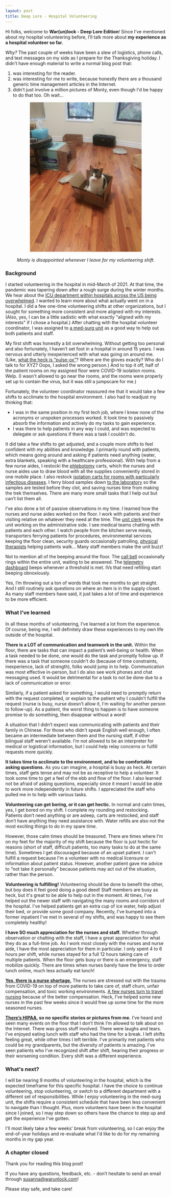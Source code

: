 ```yaml
---
layout: post
title: Deep Lore - Hospital Volunteering
---
```


Hi folks, welcome to **War(un)lock - Deep Lore Edition**! Since I’ve mentioned about my hospital volunteering before, I’ll talk more about **my experience as a hospital volunteer so far.**

*Why?* The past couple of weeks have been a slew of logistics, phone calls, and text messages on my side as I prepare for the Thanksgiving holiday. I didn’t have enough material to write a normal blog post that:
1. was interesting for the reader.
2. was interesting for me to write, because honestly there are a thousand generic time management articles in the Internet.
3. didn’t just involve a million pictures of Monty, even though I'd be happy to do that too. Oh wait...

<div align="center"><img src="/images/blog14/blog14-disappointed.jpeg" width=350 /></div>

*<div align="center">Monty is disappointed whenever I leave for my volunteering shift.</div>*

### Background

I started volunteering in the hospital in mid-March of 2021. At that time, the pandemic was tapering down after a rough surge during the winter months. We hear about the [ICU department within hospitals across the US being overwhelmed](https://www.osfhealthcare.org/blog/what-is-the-icu-and-why-do-covid-19-patients-end-up-there/). I wanted to learn more about what actually went on in a hospital. I did a few one-time volunteering shifts at other organizations, but I sought for something more consistent and more aligned with my interests. (Also, yes, I can be a little sadistic with what exactly "aligned with my interests" if I chose a hospital.) After chatting with the hospital volunteer coordinator, I was assigned to [a med-surg unit](https://www.hosthealthcare.com/blog/what-is-med-surg-nursing/) as a good way to help out both patients and staff.

My first shift was honestly a bit overwhelming. Without getting too personal and also fortunately, I haven’t set foot in a hospital in around 15 years. I was nervous and utterly inexperienced with what was going on around me. (Like, [what the heck is “pulse-ox”](https://www.healthline.com/health/normal-blood-oxygen-level)? Where are the gloves exactly? Who do I talk to for XYZ? Oops, I asked the wrong person.) And to top it off, half of the patient rooms on my assigned floor were COVID-19 isolation rooms. Welp. (I wasn't allowed to go near the rooms, and the rooms were properly set up to contain the virus, but it was still a jumpscare for me.)

Fortunately, the volunteer coordinator reassured me that it would take a few shifts to acclimate to the hospital environment. I also had to readjust my thinking that:
* I was in the same position in my first tech job, where I knew none of the acronyms or unspoken processes worked. It took time to passively absorb the information and actively do my tasks to gain experience.
* I was there to help patients in any way I could, and was expected to delegate or ask questions if there was a task I couldn't do.

It did take a few shifts to get adjusted, and a couple more shifts to feel confident with my abilities and knowledge. I primarily round with patients, which means going around and asking if patients need anything (water, extra blankets, speaking with a healthcare professional). With help from a few nurse aides, I restocki the [phlebotomy](https://www.webmd.com/a-to-z-guides/what-is-phlebotomy) carts, which the nurses and nurse aides use to draw blood with all the supplies conveniently stored in one mobile place. I also restock [isolation carts for rooms with particularly infectious diseases](https://medlineplus.gov/ency/patientinstructions/000446.htm). I ferry blood samples down [to the laboratory](https://laboratorycareer.com/laboratory/) so the samples are tested before they clot, and saving nurses time from making the trek themselves. There are many more small tasks that I help out but can’t list them all.

I’ve also done a lot of passive observations in my time. I learned how the nurses and nurse aides worked on the floor. I work with patients and their visiting relative on whatever they need at the time. The [unit clerk](https://www.indeed.com/career-advice/resumes-cover-letters/unit-clerk-duties) keeps the unit working on the administrative side. I see medical teams chatting with patients and each other. I watch people from the kitchen serve meals, transporters ferrying patients for procedures, environmental services keeping the floor clean, security guards occasionally patrolling, [physical therapists](https://www.apta.org/your-career/careers-in-physical-therapy/becoming-a-pt) helping patients walk... Many staff members make the unit buzz!

Not to mention all of the beeping around the floor. The [call bell](https://www.hqinstitute.org/post/no-pass-zone-patient-safety) occasionally rings within the entire unit, waiting to be answered. The [telemetry dashboard](https://nationaltelemetryassociation.org/the-importance-of-a-telemetry-unit-in-hospitals/) beeps whenever a threshold is met. IVs that need refilling start beeping obnoxiously.

Yes, I’m throwing out a ton of words that took me months to get straight. And I still routinely ask questions on where an item is in the supply closet. As many staff members have said, it just takes a lot of time and experience to be more efficient.

### What I’ve learned

In all these months of volunteering, I’ve learned a lot from the experience. Of course, being me, I will definitely draw these experiences to my own life outside of the hospital.

**There is a LOT of communication and teamwork in the unit.** Within the floor, there are tasks that can impact a patient’s well-being or health. When a task needed to be done, one would do the task and promptly follow up. If there was a task that someone couldn't do (because of time constraints, inexperience, lack of strength), folks would jump in to help. Communication was most effective in-person, but I do also see work phones and chat messaging used. It would be detrimental for a task to not be done due to a lack of communication or error.

Similarly, if a patient asked for something, I would need to promptly return with the request completed, or explain to the patient why I couldn’t fulfill the request (nurse is busy, nurse doesn’t allow it, I'm waiting for another person to follow-up). As a patient, the worst thing to happen is to have someone promise to do something, then disappear without a word!

A situation that I didn’t expect was communicating with patients and their family in Chinese. For those who didn’t speak English well enough, I often became an intermediate between them and the nursing staff, if other bilingual staff weren't available. I’m not allowed to be an interpreter for medical or logistical information, but I could help relay concerns or fulfill requests more quickly.

**It takes time to acclimate to the environment, and to be comfortable asking questions.** As you can imagine, a hospital is busy as heck. At certain times, staff gets tense and may not be as receptive to help a volunteer. It took some time to get a feel of the ebb and flow of the floor. I also learned not be afraid of asking questions, especially since it meant I would be able to work more independently in future shifts. I appreciated the staff who pulled me in to help with various tasks.

**Volunteering can get boring, or it can get hectic.** In normal and calm times, yes, I get bored on my shift. I complete my rounding and restocking. Patients don’t need anything or are asleep, carts are restocked, and staff don’t have anything they need assistance with. Water refills are also not the most exciting things to do in my spare time.

However, those calm times should be treasured. There are times where I’m on my feet for the majority of my shift because the floor is just hectic for reasons (short of staff, difficult patients, too many tasks to do at the same time). Sometimes I get discouraged because of an upset patient. I can't fulfill a request because I'm a volunteer with no medical licensure or information about patient status. However, another patient gave me advice to “not take it personally” because patients may act out of the situation, rather than the person.

**Volunteering is fulfilling!** Volunteering should be done to benefit the other, but boy does it feel good doing a good deed! Staff members are busy as heck, but it's great to be able to help out in the moment. At times, I've helped out the newer staff with navigating the many rooms and corridors of the hospital. I've helped patients get an extra cup of ice water, help adjust their bed, or provide some good company. Recently, I've bumped into a former inpatient I've met in several of my shifts, and was happy to see them completely healthy!

**I have SO much appreciation for the nurses and staff.** Whether through observation or chatting with the staff, I have a great appreciation for what they do as a full-time job. As I work most closely with the nurses and nurse aide, I have the most appreciation for them in particular. I only spent 4 to 6 hours per shift, while nurses stayed for a full 12 hours taking care of multiple patients. When the floor gets busy or there is an emergency, staff mobilize quickly. There are times when nurses barely have the time to order lunch online, much less actually eat lunch!

[**Yes, there is a nurse shortage.**](https://www.aamc.org/news-insights/hospitals-innovate-amid-dire-nursing-shortages) The nurses are stressed out with the trauma from COVID-19 on top of more patients to take care of, staff churn, unfair compensation, and toxic working environments. [A few nurses turn to travel nursing](https://nurse.org/articles/how-to-make-the-most-money-as-a-travel-nurse/) because of the better compensation. Heck, I’ve helped some new nurses in the past few weeks since it would free up some time for the more seasoned nurses.

**[There’s HIPAA](https://www.cdc.gov/phlp/publications/topic/hipaa.html), so no specific stories or pictures from me.** I’ve heard and seen many events on the floor that I don’t think I’m allowed to talk about on the Internet. There was gross stuff involved. There were laughs and tears. I’ve enjoyed eating lunch with staff who had the time for a break. I left shifts feeling great, while other times I left terrible. I've primarily met patients who could be my grandparents, but the diversity of patients is amazing. I've seen patients who I've recognized shift after shift, hearing their progress or their worsening condition. Every shift was a different experience.

### What's next?

I will be nearing 9 months of volunteering in the hospital, which is the expected timeframe for this specific hospital. I have the choice to continue volunteering, stop volunteering, or switch to a different department with a different set of responsibilities. While I enjoy volunteering in the med-surg unit, the shifts require a consistent schedule that have been less convenient to navigate than I thought. Plus, more volunteers have been in the hospital since I joined, so I may step down so others have the chance to step up and get the experience I've gotten.

I'll most likely take a few weeks' break from volunteering, so I can enjoy the end-of-year holidays and re-evaluate what I'd like to do for my remaining months in my gap year.

### A chapter closed

Thank you for reading this blog post!

If you have any questions, feedback, etc. - don’t hesitate to send an email through [susanna@warunlock.com](mailto:susanna@warunlock.com)!

Please stay safe, and take care!

